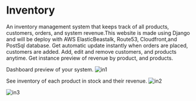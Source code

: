# Inventory
 An inventory management system that keeps track of all products, customers, orders, and system revenue.This website is made using Django and will be deploy with AWS ElasticBeastalk, Route53, Cloudfront,and PostSql database. Get automatic update instantly when orders are placed, customers are added. Add, edit and remove customers, and products anytime. Get instance preview of revenue by product, and products.

Dashboard preview of your system.
![in1](https://user-images.githubusercontent.com/83102811/183741664-d5e785f8-b8c9-4f9a-9134-572d99857691.png)

See inventory of each product in stock and their revenue.
![in2](https://user-images.githubusercontent.com/83102811/183746658-71ac2104-55dc-4774-836b-970a7a8d4f94.png)

![in3](https://user-images.githubusercontent.com/83102811/183746671-9c22d0b6-5454-4009-af42-4ccf7e4550d3.png)
